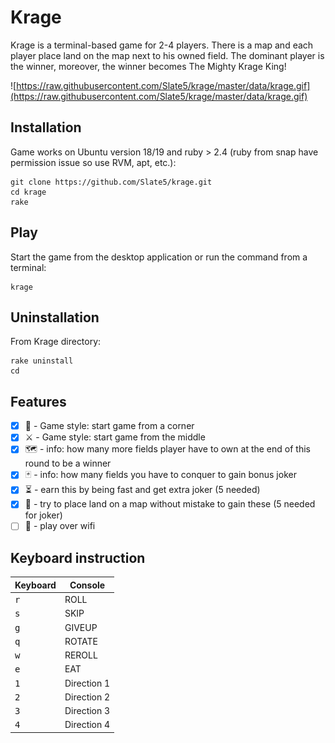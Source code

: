 # Krage

Krage is a terminal-based game for 2-4 players. There is a map and each player place land on the map next to his owned field. The dominant player is the winner, moreover, the winner becomes The Mighty Krage King!

![https://raw.githubusercontent.com/Slate5/krage/master/data/krage.gif](https://raw.githubusercontent.com/Slate5/krage/master/data/krage.gif)

## Installation

Game works on Ubuntu version 18/19 and ruby > 2.4 (ruby from snap have permission issue so use RVM, apt, etc.):
```
git clone https://github.com/Slate5/krage.git
cd krage
rake
```
## Play

Start the game from the desktop application or run the command from a terminal:
```
krage
```

## Uninstallation

From Krage directory:
```
rake uninstall
cd
```

## Features

- [x] 🔰 - Game style: start game from a corner
- [x] ⚔️ - Game style: start game from the middle
- [x] 🗺 - info: how many more fields player have to own at the end of this round to be a winner
- [x] 🃏 - info: how many fields you have to conquer to gain bonus joker
- [x] ⏳ - earn this by being fast and get extra joker (5 needed)
- [x] 🎯 - try to place land on a map without mistake to gain these (5 needed for joker)
- [ ] 📶 - play over wifi

## Keyboard instruction

| Keyboard | Console |
| -------- | ------- |
|<kbd>r</kbd>| ROLL|
|<kbd>s</kbd>| SKIP|
|<kbd>g</kbd>| GIVEUP|
|<kbd>q</kbd>| ROTATE|
|<kbd>w</kbd>| REROLL|
|<kbd>e</kbd>| EAT|
|<kbd>1</kbd>| Direction 1|
|<kbd>2</kbd>| Direction 2|
|<kbd>3</kbd>| Direction 3|
|<kbd>4</kbd>| Direction 4|
